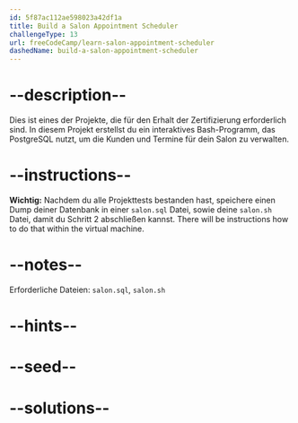 ```yaml
---
id: 5f87ac112ae598023a42df1a
title: Build a Salon Appointment Scheduler
challengeType: 13
url: freeCodeCamp/learn-salon-appointment-scheduler
dashedName: build-a-salon-appointment-scheduler
---
```


# --description--

Dies ist eines der Projekte, die für den Erhalt der Zertifizierung erforderlich sind. In diesem Projekt erstellst du ein interaktives Bash-Programm, das PostgreSQL nutzt, um die Kunden und Termine für dein Salon zu verwalten.

# --instructions--

**Wichtig:** Nachdem du alle Projekttests bestanden hast, speichere einen Dump deiner Datenbank in einer `salon.sql` Datei, sowie deine `salon.sh` Datei, damit du Schritt 2 abschließen kannst. There will be instructions how to do that within the virtual machine.

# --notes--

Erforderliche Dateien: `salon.sql`, `salon.sh`

# --hints--

# --seed--

# --solutions--
